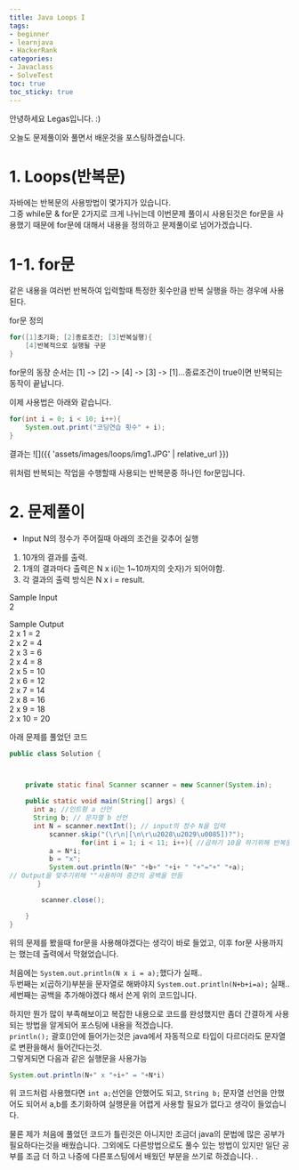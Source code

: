 ```yaml
---
title: Java Loops I
tags:
- beginner
- learnjava
- HackerRank
categories:
- Javaclass
- SolveTest
toc: true
toc_sticky: true
---
```


안녕하세요 Legas입니다. :)

오늘도 문제풀이와 풀면서 배운것을 포스팅하겠습니다.

# 1. Loops(반복문)

자바에는 반복문의 사용방법이 몇가지가 있습니다.  
그중 while문 & for문 2가지로 크게 나뉘는데 이번문제 풀이시 사용된것은 for문을 사용했기 때문에 for문에 대해서 내용을 정의하고 문제풀이로 넘어가겠습니다.

# 1-1. for문
같은 내용을 여러번 반복하여 입력할때  특정한 횟수만큼 반복 실행을 하는 경우에 사용된다.
  
for문 정의  
```java
for([1]초기화; [2]종료조건; [3]반복실행){
    [4]반복적으로 실행될 구문
}
```
for문의 동장 순서는 [1] -> [2] -> [4] -> [3] -> [1]...종료조건이 true이면 반복되는 동작이 끝납니다.  

이제 사용법은 아래와 같습니다.  

```java
for(int i = 0; i < 10; i++){
    System.out.print("코딩연습 횟수" + i);
}
```
결과는 
![]({{ 'assets/images/loops/img1.JPG' | relative_url }})

위처럼 반복되는 작업을 수행할때 사용되는 반복문중 하나인 for문입니다.  

# 2. 문제풀이
* Input N의 정수가 주어질때 아래의 조건을 갖추어 실행  
1. 10개의 결과를 출력.
2. 1개의 결과마다 출력은 N x i(i는 1~10까지의 숫자)가 되어야함.
3. 각 결과의 출력 방식은 N x i = result.

Sample Input  
2  

Sample Output  
2 x 1 = 2  
2 x 2 = 4  
2 x 3 = 6  
2 x 4 = 8  
2 x 5 = 10  
2 x 6 = 12  
2 x 7 = 14  
2 x 8 = 16  
2 x 9 = 18  
2 x 10 = 20  

아래 문제를 풀었던 코드

```java
public class Solution {



    private static final Scanner scanner = new Scanner(System.in);

    public static void main(String[] args) {
      int a; //인트형 a 선언
      String b; // 문자열 b 선언
      int N = scanner.nextInt(); // input의 정수 N을 입력
          scanner.skip("(\r\n|[\n\r\u2028\u2029\u0085])?");
                  for(int i = 1; i < 11; i++){ //곱하기 10을 하기위해 반복문 사용
          a = N*i;
          b = "x";
          System.out.println(N+" "+b+" "+i+ " "+"="+" "+a);
// Output을 맞추기위해 ""사용하여 중간의 공백을 만듬
       }

        scanner.close();

    }
}
```
위의 문제를 봤을때 for문을 사용해야겠다는 생각이 바로 들었고, 이후 for문 사용까지는 했는데
출력에서 막혔었습니다.  

처음에는 `System.out.println(N x i = a);`했다가 실패..  
두번째는 x(곱하기)부분을 문자열로 해봐야지 `System.out.println(N+b+i=a);` 실패..
세번째는 공백을 추가해야겠다 해서 쓴게 위의 코드입니다.  

하지만 뭔가 많이 부족해보이고 복잡한 내용으로 코드를 완성했지만 좀더 간결하게 사용되는 방법을 알게되어 포스팅에 내용을 적겠습니다.  
`println();` 괄호()안에 들어가는것은 java에서 자동적으로 타입이 다르더라도 문자열로 변환을해서 들어간다는것.  
그렇게되면 다음과 같은 실행문을 사용가능  
```java
System.out.println(N+" x "+i+" = "+N*i)
```
위 코드처럼 사용했다면 `int a;`선언을 안했어도 되고, `String b;` 문자열 선언을 안했어도 되어서 a,b를 초기화하여 실행문을 어렵게 사용할 필요가 없다고 생각이 들었습니다.  

물론 제가 처음에 풀었던 코드가 틀린것은 아니지만 조금더 java의 문법에 많은 공부가 필요하다는것을 배웠습니다.
그외에도 다른방법으로도 풀수 있는 방법이 있지만 일단 공부를 조금 더 하고 나중에 다른포스팅에서 배웠던 부분을 쓰기로 하겠습니다.
.
